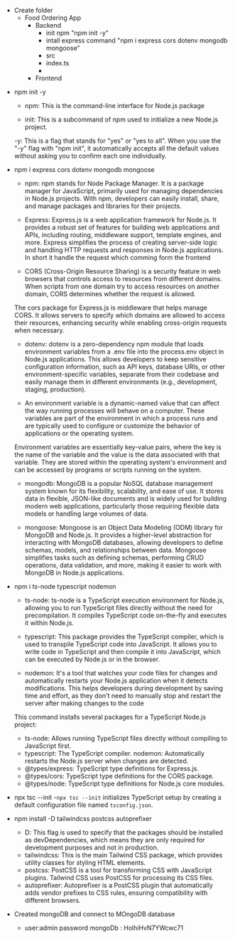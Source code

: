 <!-- ! Setup -->

- Create folder
  - Food Ordering App
    - Backend
      - init npm "npm init -y"
      - intall express command "npm i express cors dotenv mongodb mongoose"
       - src
        - index.ts 
      -
    - Frontend

<!--! Theory-->

- npm init -y

  - npm: This is the command-line interface for Node.js package

  - init: This is a subcommand of npm used to initialize a new Node.js project.

  -y: This is a flag that stands for "yes" or "yes to all". When you use the "-y" flag with "npm init", it automatically accepts all the default values without asking you to confirm each one individually.

- npm i express cors dotenv mongodb mongoose

  - npm: npm stands for Node Package Manager. It is a package manager for JavaScript, primarily used for managing dependencies in Node.js projects. With npm, developers can easily install, share, and manage packages and libraries for their projects.

  - Express: Express.js is a web application framework for Node.js. It provides a robust set of features for building web applications and APIs, including routing, middleware support, template engines, and more. Express simplifies the process of creating server-side logic and handling HTTP requests and responses in Node.js applications. In short it handle the request which comming form the frontend

  - CORS (Cross-Origin Resource Sharing) is a security feature in web browsers that controls access to resources from different domains. When scripts from one domain try to access resources on another domain, CORS determines whether the request is allowed.

  The cors package for Express.js is middleware that helps manage CORS. It allows servers to specify which domains are allowed to access their resources, enhancing security while enabling cross-origin requests when necessary.

  - dotenv: dotenv is a zero-dependency npm module that loads environment variables from a .env file into the process.env object in Node.js applications. This allows developers to keep sensitive configuration information, such as API keys, database URIs, or other environment-specific variables, separate from their codebase and easily manage them in different environments (e.g., development, staging, production).

  - An environment variable is a dynamic-named value that can affect the way running processes will behave on a computer. These variables are part of the environment in which a process runs and are typically used to configure or customize the behavior of applications or the operating system.

  Environment variables are essentially key-value pairs, where the key is the name of the variable and the value is the data associated with that variable. They are stored within the operating system's environment and can be accessed by programs or scripts running on the system.

  - mongodb: MongoDB is a popular NoSQL database management system known for its flexibility, scalability, and ease of use. It stores data in flexible, JSON-like documents and is widely used for building modern web applications, particularly those requiring flexible data models or handling large volumes of data.

  - mongoose: Mongoose is an Object Data Modeling (ODM) library for MongoDB and Node.js. It provides a higher-level abstraction for interacting with MongoDB databases, allowing developers to define schemas, models, and relationships between data. Mongoose simplifies tasks such as defining schemas, performing CRUD operations, data validation, and more, making it easier to work with MongoDB in Node.js applications.

- npm i ts-node typescript nodemon

  - ts-node: ts-node is a TypeScript execution environment for Node.js, allowing you to run TypeScript files directly without the need for precompilation. It compiles TypeScript code on-the-fly and executes it within Node.js.

  - typescript: This package provides the TypeScript compiler, which is used to transpile TypeScript code into JavaScript. It allows you to write code in TypeScript and then compile it into JavaScript, which can be executed by Node.js or in the browser.

  - nodemon: It's a tool that watches your code files for changes and automatically restarts your Node.js application when it detects modifications. This helps developers during development by saving time and effort, as they don't need to manually stop and restart the server after making changes to the code

  This command installs several packages for a TypeScript Node.js project:

  - ts-node: Allows running TypeScript files    directly without compiling to JavaScript first.
  - typescript: The TypeScript compiler.
    nodemon: Automatically restarts the Node.js server when changes are detected.
  - @types/express: TypeScript type definitions for Express.js.
  - @types/cors: TypeScript type definitions for the CORS package.
  - @types/node: TypeScript type definitions for Node.js core modules.

- npx tsc --init
    -`npx tsc --init` initializes TypeScript setup by creating a default configuration file named `tsconfig.json`.

- npm install -D tailwindcss postcss autoprefixer
   - D: This flag is used to specify that the packages should be installed as devDependencies, which means they are only required for development purposes and not in production.
  - tailwindcss: This is the main Tailwind CSS package, which provides utility classes for styling HTML elements.
  - postcss: PostCSS is a tool for transforming CSS with JavaScript plugins. Tailwind CSS uses PostCSS for processing its CSS files.
  - autoprefixer: Autoprefixer is a PostCSS plugin that automatically adds vendor prefixes to CSS rules, ensuring compatibility with different browsers.
 - Created mongoDB and connect to MOngoDB database
   - user:admin password mongoDb : HolhiHvN7YWcwc71
